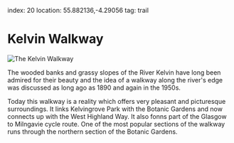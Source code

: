 index: 20
location: 55.882136,-4.29056
tag: trail

# Kelvin Walkway

![The Kelvin Walkway](image:kelvin-walkway.jpg)

The wooded banks and grassy slopes of the River
Kelvin have long been admired for their beauty and the
idea of a walkway along the river's edge was discussed
as long ago as 1890 and again in the 1950s.

Today this walkway is a reality which offers very pleasant
and picturesque surroundings. It links Kelvingrove Park
with the Botanic Gardens and now connects up with the
West Highland Way. It also fonns part of the Glasgow to
Milngavie cycle route. One of the most popular sections
of the walkway runs through the northern section of the
Botanic Gardens.
